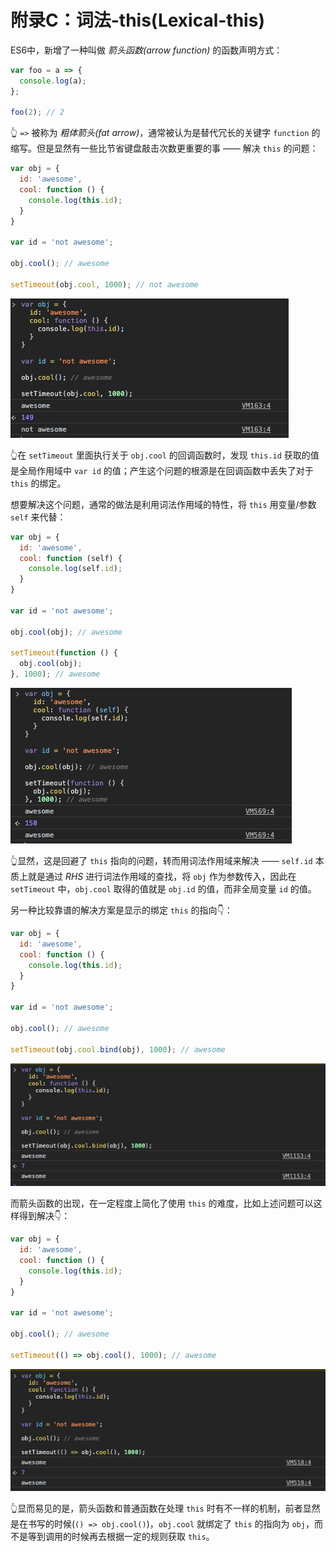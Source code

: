 # 附录C：词法-this(Lexical-this)
ES6中，新增了一种叫做 *箭头函数(arrow function)* 的函数声明方式：
```js
var foo = a => {
  console.log(a);
};

foo(2); // 2
```

👆 `=>` 被称为 *粗体箭头(fat arrow)*，通常被认为是替代冗长的关键字 `function` 的缩写。但是显然有一些比节省键盘敲击次数更重要的事 —— 解决 `this` 的问题：

```js
var obj = {
  id: 'awesome',
  cool: function () {
    console.log(this.id);
  }
}

var id = 'not awesome';

obj.cool(); // awesome

setTimeout(obj.cool, 1000); // not awesome
```

![avatar](./assets/closure_appendix_c_this_loss.png)

👆在 `setTimeout` 里面执行关于 `obj.cool` 的回调函数时，发现 `this.id` 获取的值是全局作用域中 `var id` 的值；产生这个问题的根源是在回调函数中丢失了对于 `this` 的绑定。

想要解决这个问题，通常的做法是利用词法作用域的特性，将 `this` 用变量/参数 `self` 来代替：

```js
var obj = {
  id: 'awesome',
  cool: function (self) {
    console.log(self.id);
  }
}

var id = 'not awesome';

obj.cool(obj); // awesome

setTimeout(function () {
  obj.cool(obj);
}, 1000); // awesome
```

![avatar](./assets/closure_appendix_c_this_self.png)

👆显然，这是回避了 `this` 指向的问题，转而用词法作用域来解决 —— `self.id` 本质上就是通过 *RHS* 进行词法作用域的查找，将 `obj` 作为参数传入，因此在 `setTimeout` 中，`obj.cool` 取得的值就是 `obj.id` 的值，而非全局变量 `id` 的值。

另一种比较靠谱的解决方案是显示的绑定 `this` 的指向👇：

```js
var obj = {
  id: 'awesome',
  cool: function () {
    console.log(this.id);
  }
}

var id = 'not awesome';

obj.cool(); // awesome

setTimeout(obj.cool.bind(obj), 1000); // awesome
```

![avatar](./assets/closure_appendix_c_this_bind.png)


而箭头函数的出现，在一定程度上简化了使用 `this` 的难度，比如上述问题可以这样得到解决👇：
```js
var obj = {
  id: 'awesome',
  cool: function () {
    console.log(this.id);
  }
}

var id = 'not awesome';

obj.cool(); // awesome

setTimeout(() => obj.cool(), 1000); // awesome
```

![avatar](./assets/closure_appendix_c_this_arrowfn.png)

👆显而易见的是，箭头函数和普通函数在处理 `this` 时有不一样的机制，前者显然是在书写的时候(`() => obj.cool()`)，`obj.cool` 就绑定了 `this` 的指向为 `obj`，而不是等到调用的时候再去根据一定的规则获取 `this`。